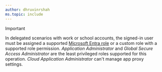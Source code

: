 ```yaml
---
author: dhruvinrshah
ms.topic: include
---
```


> [!IMPORTANT]
> In delegated scenarios with work or school accounts, the signed-in user must be assigned a supported [Microsoft Entra role](/entra/identity/role-based-access-control/permissions-reference?toc=%2Fgraph%2Ftoc.json) or a custom role with a supported role permission. *Application Administrator* and *Global Secure Access Administrator* are the least privileged roles supported for this operation. *Cloud Application Administrator* can't manage app proxy settings.